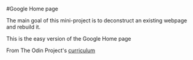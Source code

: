 #Google Home page

The main goal of this mini-project is to deconstruct an existing webpage and rebuild it.

This is the easy version of the Google Home page

From The Odin Project's [curriculum](http://www.theodinproject.com/courses/web-development-101/lessons/html-css)
